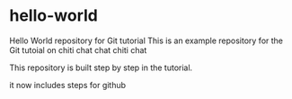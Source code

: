 # hello-world
Hello World repository for Git tutorial
This is an example repository for the Git tutoial on chiti chat chat chiti chat

This repository is built step by step in the tutorial.

it now includes steps for github
